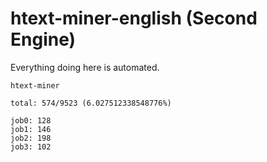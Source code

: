 # htext-miner-english (Second Engine)

Everything doing here is automated.

```
htext-miner

total: 574/9523 (6.027512338548776%)

job0: 128
job1: 146
job2: 198
job3: 102
```